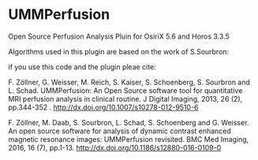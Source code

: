 # UMMPerfusion
Open Source Perfusion Analysis Pluin for OsiriX 5.6 and Horos 3.3.5

Algorithms used in this plugin are based on the work of S.Sourbron: 

if you use this code and the plugin pleae cite:

F. Zöllner, G. Weisser, M. Reich, S. Kaiser, S. Schoenberg, S. Sourbron and L. Schad.
UMMPerfusion: An Open Source software tool for quantitative MRI perfusion analysis in clinical routine.
J Digital Imaging, 2013, 26 (2), pp.344-352 . http://dx.doi.org/10.1007/s10278-012-9510-6

F. Zöllner, M. Daab, S. Sourbron, L. Schad, S. Schoenberg and G. Weisser.
An open source software for analysis of dynamic contrast enhanced magnetic resonance images: UMMPerfusion revisited.
BMC Med Imaging, 2016, 16 (7), pp.1-13. http://dx.doi.org/10.1186/s12880-016-0109-0
